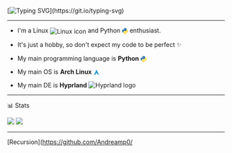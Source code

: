 [![Typing SVG](https://readme-typing-svg.demolab.com?font=Fira+Code&duration=4000&pause=10&color=96F7A3&width=435&lines=Hi!;I'm+Andreamp0!)](https://git.io/typing-svg)

---

- I'm a Linux <img src="https://raw.githubusercontent.com/devicons/devicon/refs/tags/v2.17.0/icons/linux/linux-original.svg" alt="Linux icon" style="height: 1em; vertical-align: middle;"> and Python <img src="pyt.png" alt="icon" style="height: 1em; vertical-align: middle;"> enthusiast.

- It's just a hobby, so don't expect my code to be perfect ✨

- My main programming language is **Python** <img src="pyt.png" alt="icon" style="height: 1em; vertical-align: middle;">

- My main OS is **Arch Linux** <img src="https://raw.githubusercontent.com/devicons/devicon/54cfe13ac10eaa1ef817a343ab0a9437eb3c2e08/icons/archlinux/archlinux-original.svg" alt="Arch linux icon" style="height: 1em; vertical-align: middle;">

- My main DE is **Hyprland** <img src="https://code.hyprland.org/assets/img/logo.svg" alt="Hyprland logo" style="height: 1em;"/> 

 ---

📊 Stats

![](http://github-profile-summary-cards.vercel.app/api/cards/profile-details?username=andreamp0&theme=material_palenight)
![](http://github-profile-summary-cards.vercel.app/api/cards/stats?username=andreamp0&theme=material_palenight)

---

[Recursion](https://github.com/Andreamp0/

<!--
**Andreamp0/Andreamp0** is a ✨ _special_ ✨ repository because its `README.md` (this file) appears on your GitHub profile.

Here are some ideas to get you started:

- 🔭 I’m currently working on ...
- 🌱 I’m currently learning ...
- 👯 I’m looking to collaborate on ...
- 🤔 I’m looking for help with ...
- 💬 Ask me about ...
- 📫 How to reach me: ...
- 😄 Pronouns: ...
- ⚡ Fun fact: ...
-->
